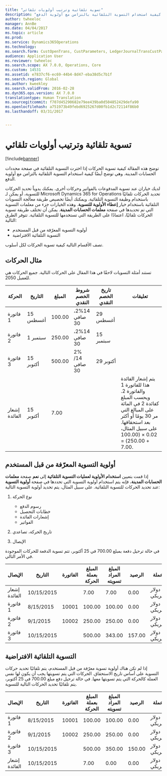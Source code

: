 ```yaml
---
title: "تسوية تلقائية وترتيب أولويات تلقائي"
description: "توضح هذه المقالة كيفية تسوية الحركات إذا اخترت التسوية التلقائية في صفحة محددات الحسابات المدينة‬. وهي توضح أيضًا كيفية استخدام التسوية التلقائية بالتزامن مع أولوية الدفع."
author: twheeloc
manager: AnnBe
ms.date: 04/04/2017
ms.topic: article
ms.prod: 
ms.service: Dynamics365Operations
ms.technology: 
ms.search.form: CustOpenTrans, CustParameters, LedgerJournalTransCustPaym
audience: Application User
ms.reviewer: twheeloc
ms.search.scope: AX 7.0.0, Operations, Core
ms.custom: 14531
ms.assetid: e7837cf6-ec69-44b4-8d47-eba38d5c7b1f
ms.search.region: Global
ms.author: kweekley
ms.search.validFrom: 2016-02-28
ms.dyn365.ops.version: AX 7.0.0
translationtype: Human Translation
ms.sourcegitcommit: f707d45290682e79ee439ba0d504852429defa90
ms.openlocfilehash: a751973b49febd6925267d00fb1d2c72114f86b0
ms.lasthandoff: 03/31/2017


---
```


# <a name="automatic-settlement-and-prioritization"></a>تسوية تلقائية وترتيب أولويات تلقائي

[!include[banner](../includes/banner.md)]


توضح هذه المقالة كيفية تسوية الحركات إذا اخترت التسوية التلقائية في صفحة محددات الحسابات المدينة‬. وهي توضح أيضًا كيفية استخدام التسوية التلقائية بالتزامن مع أولوية الدفع.

لديك خياران عند تسوية المدفوعات بالفواتير وحركات أخرى. يمكنك يدوياً تحديد الحركات للتسوية، أو يمكن لـ Microsoft Dynamics 365 for Operations تحديد الحركات تلقائيًا باستخدام وظيفة التسوية التلقائية. ويمكنك أيضًا تخصيص طريقة معالجة التسويات التلقائية باستخدام خيار **إعطاء الأولوية للتسوية**. وهذه الخيارات جزء من معلمات التسوية التي تم تحديدها في صفحة **معلمات الحسابات المدينة**. يمكن أن تختلف طريقة تسوية الحركات تلقائيًا، اعتمادًا على الطريقة التي تستخدمها للتسوية التلقائية. تتوفر الطرق التالية:

-   أولوية التسوية المعرّفة من قبل المستخدم
-   التسوية التلقائية الافتراضية

تصف الأقسام التالية كيفية تسوية الحركات لكل أسلوب.

## <a name="example-transactions"></a>مثال الحركات
تستند أمثلة التسويات لاحقًا في هذا المقال على الحركات التالية. جميع الحركات هي للعميل 2050.

| الحركة   | التاريخ        | المبلغ | شروط الخصم النقدي | تاريخ الخصم النقدي | تعليقات                                                                                                                                                                                      |
|---------------|-------------|--------|---------------------|--------------------|-----------------------------------------------------------------------------------------------------------------------------------------------------------------------------------------------|
| فاتورة 1     | 15 أغسطس   | 100.00 | ‏‫2%14، صافي 30        | 29 أغسطس          |                                                                                                                                                                                               |
| فاتورة 2     | 1 سبتمبر | 250.00 | ‏‫2%14، صافي 30        | 15 سبتمبر       |                                                                                                                                                                                               |
| فاتورة 3     | 15 أكتوبر  | 500.00 | ‏‫2% 14/صافي 30        | 29 أكتوبر         |                                                                                                                                                                                               |
| إشعار الفائدة | 15 أكتوبر  | 7.00   |                     |                    | ‏‫يتم إشعار الفائدة هذا للفاتورة 1 والفاتورة 2. ويحسب المبلغ كفائدة 2 في المائة على المبالغ التي مر 30 يومًا أو أكثر بعد استحقاقها.‬ على سبيل المثال، 0.02 × (100.00 + 250.00) = 7.00. |

## <a name="userdefined-settlement-priority"></a>أولوية التسوية المعرّفة من قبل المستخدم
إذا قمت بتعيين **استخدام الأولوية لعمليات التسوية التلقائية** إلى **نعم** صفحة **معلمات الحسابات المدينة**، فإنه يتم استخدام أولوية التسوية التي تحددها في صفحة **أولوية التسوية** عند تحديد الحركات للتسوية التلقائية. على سبيل المثال، يتم تحديد أولوية التسوية التالية:

1.  نوع الحركة
    -   رسوم الدفع
    -   خطابات التحصيل
    -   إشعارات الفائدة
    -   الفواتير

2.  تاريخ الحركة، تصاعدي
3.  الإيصال

في حالة ترحيل دفعة بمبلغ 700.00 في 25 أكتوبر، تتم تسوية الدفعة للحركات الموجودة في الأمر التالي.

| الإيصال       | التاريخ       | الفاتورة | المبلغ بعملة الحركة | المبلغ المراد تسويته | الرصيد | عملة |
|---------------|------------|---------|--------------------------------|------------------|---------|----------|
| إشعار الفائدة | 10/15/2015 |         | 7.00                           | 7.00             | 0.00    | دولار أمريكي      |
| فاتورة 1     | 8/15/2015  | 10001   | 100.00                         | 100.00           | 0.00    | دولار أمريكي      |
| فاتورة 2     | 9/1/2015   | 10002   | 250.00                         | 250.00           | 0.00    | دولار أمريكي      |
| فاتورة 3     | 10/15/2015 |         | 500.00                         | 343.00           | 157.00  | دولار أمريكي      |

## <a name="default-automatic-settlement"></a>التسوية التلقائية الافتراضية
إذا لم تكن هناك أولوية تسوية معرّفة من قبل المستخدم، يتم تلقائيًا تحديد حركات التسوية على أساس تاريخ الاستحقاق. الحركات التي يتم تسويتها يجب أن يكون لها نفس العملة كالحركة التي يتم تسويتها معها. في حالة ترحيل دفع مبلغ 700.00 في 25 أكتوبر، يتم تلقائيًا تحديد الحركات التالية للتسوية.

| الإيصال       | التاريخ       | الفاتورة | المبلغ بعملة الحركة | المبلغ المراد تسويته | الرصيد | عملة |
|---------------|------------|---------|--------------------------------|------------------|---------|----------|
| فاتورة 1     | 8/15/2015  | 10001   | 100.00                         | 100.00           | 0.00    | دولار أمريكي      |
| فاتورة 2     | 9/1/2015   | 10002   | 250.00                         | 250.00           | 0.00    | دولار أمريكي      |
| فاتورة 3     | 10/15/2015 |         | 500.00                         | 350.00           | 150.00  | دولار أمريكي      |
| إشعار الفائدة | 10/15/2015 |         | 7.00                           | 0.00             | 0.00    | دولار أمريكي      |






